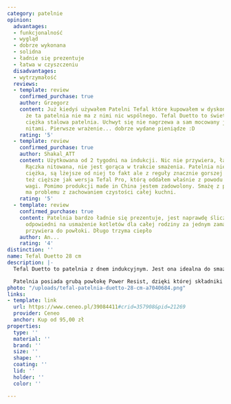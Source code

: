 ```yaml
---
category: patelnie
opinion:
  advantages:
  - funkcjonalność
  - wygląd
  - dobrze wykonana
  - solidna
  - ładnie się prezentuje
  - łatwa w czyszczeniu
  disadvantages:
  - wytrzymałość
  reviews:
  - template: review
    confirmed_purchase: true
    author: Grzegorz
    content: Już kiedyś używałem Patelni Tefal które kupowałem w dyskontach i napisze
      że ta patelnia nie ma z nimi nic wspólnego. Tefal Duetto to świetnie wykonana,
      ciężka stalowa patelnia. Uchwyt się nie nagrzewa a sam mocowany jest solidnymi
      nitami. Pierwsze wrażenie... dobrze wydane pieniądze :D
    rating: '5'
  - template: review
    confirmed_purchase: true
    author: Shakal_ATT
    content: Użytkowana od 2 tygodni na indukcji. Nic nie przywiera, łatwo się myje.
      Rączka nitowana, nie jest gorąca w trakcie smażenia. Patelnia nie jest bardzo
      ciężka, są lżejsze od niej to fakt ale z reguły znacznie gorszej jakości, są
      też cięższe jak wersja Tefal Pro, którą oddałem właśnie z powodu zbyt dużej
      wagi. Pomimo produkcji made in China jestem zadowolony. Smażę z pokrywką i nie
      ma problemu z zachowaniem czystości całej kuchni.
    rating: '5'
  - template: review
    confirmed_purchase: true
    content: Patelnia bardzo ładnie się prezentuje, jest naprawdę śliczna. Rozmiar
      odpowiedni na usmażenie kotletów dla całej rodziny za jednym zamachem. Nic nie
      przywiera do powłoki. Długo trzyma ciepło
    author: An...
    rating: '4'
distinction: ''
name: Tefal Duetto 28 cm
description: |-
  Tefal Duetto to patelnia z dnem indukcyjnym. Jest ona idealna do smażenia dań na głębokim tłuszczu. Została wyposażona w nieprzywierającą powłokę ceramiczną Power Resist. Umieszczony w naczyniu wskaźnik nagrzania stanowi praktyczne rozwiązanie, czyniąc produkt intuicyjnym i prostym w obsłudze - nawet dla laików świata kulinarnego.

  Patelnia posiada grubą powłokę Power Resist, dzięki której składniki nie przywierają do jej powierzchni podczas gotowania. To sprawia, że możliwe jest podgrzewanie i smażenie potraw bez konieczności użycia tłuszczu. Na środku naczynia producent umieścił wskaźnik Thermo-Spot pozwalający precyzyjnie określić optymalną temperaturę smażenia dla każdej potrawy. Patelnia Duetto dedykowana jest użytkownikom korzystającym na co dzień z kuchenki indukcyjnej. Grube dno indukcyjne patelni jest odporne na wszelkie odkształcenia pod wpływem wysokiej temperatury. Wyprofilowana rączka pozwala natomiast na komfortowe trzymanie naczynia bez ryzyka poparzenia.
photo: "/uploads/tefal-patelnia-duetto-28-cm-a7040684.png"
links:
- template: link
  url: https://www.ceneo.pl/39084411#crid=357908&pid=21269
  provider: Ceneo
  anchor: Kup od 95,00 zł
properties:
  type: ''
  material: ''
  brand: ''
  size: ''
  shape: ''
  coating: ''
  lid: ''
  holder: ''
  color: ''

---
```

